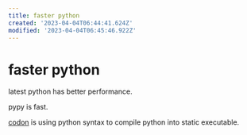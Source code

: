 ```yaml
---
title: faster python
created: '2023-04-04T06:44:41.624Z'
modified: '2023-04-04T06:45:46.922Z'
---
```


# faster python

latest python has better performance.

pypy is fast.

[codon](https://docs.exaloop.io/codon/) is using python syntax to compile python into static executable.
